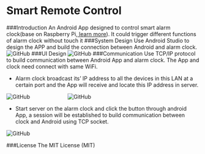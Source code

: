 # Smart Remote Control 
###Introduction
An Android App designed to control smart alarm clock(base on Raspberry Pi,[ learn more](https://github.com/xiaotujiChen/Smart-Alarm-Clock)). It could trigger different functions of alarm clock without touch it
###System Design
Use Android Studio to design the APP and build the connection between Android and alarm clock.
![GitHub](http://coderxiaoyu.com/alarmclock/img/appsystem.jpg)
###UI Design
![GitHub](http://coderxiaoyu.com/alarmclock/img/ui.jpg)
###Communication
Use TCP/IP protocol to build communication between Android App and alarm clock. The App and clock need connect with same WiFi.      

- Alarm clock broadcast its’ IP address to all the devices in this LAN at a certain port and the App will receive and locate this IP address in server.
      
![GitHub](http://coderxiaoyu.com/alarmclock/img/getip.jpg)&emsp;&emsp;&emsp;&emsp;&emsp;&emsp;&emsp;![GitHub](http://coderxiaoyu.com/alarmclock/img/click.jpg)

- Start server on the alarm clock and click the button through android App, a session will be established to build communication between clock and Android using TCP socket.

![GitHub](http://coderxiaoyu.com/alarmclock/img/remotecontrol.jpg)

###License
The MIT License (MIT)